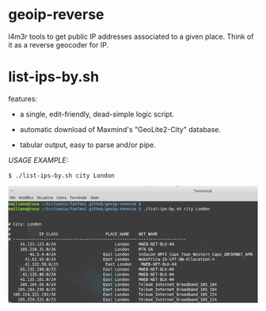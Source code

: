 # geoip-reverse

l4m3r tools to get public IP addresses associated to a given place. Think of it as a reverse geocoder for IP.


list-ips-by.sh
==============

features:

- a single, edit-friendly, dead-simple logic script.

- automatic download of Maxmind's "GeoLite2-City" database.

- tabular output, easy to parse and/or pipe.


*USAGE EXAMPLE:*

```
$ ./list-ips-by.sh city London
```

<img src="https://raw.githubusercontent.com/fanfani/geoip-reverse/master/screenshot.png" />
